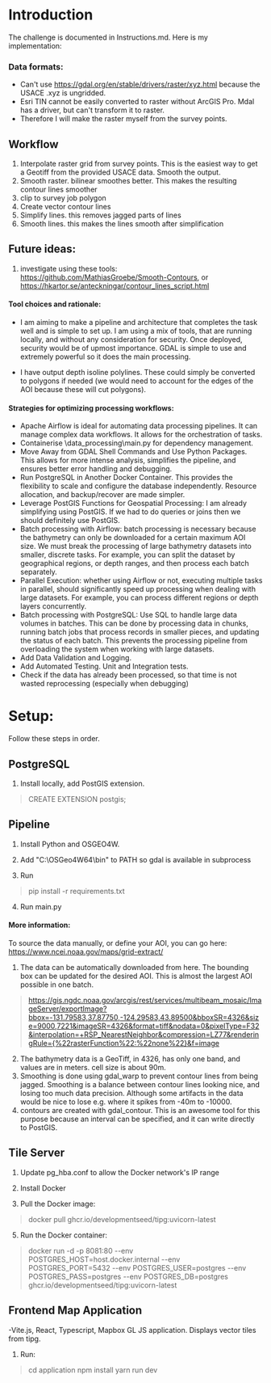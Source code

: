 # Introduction
The challenge is documented in Instructions.md. Here is my implementation:



### Data formats:
- Can't use https://gdal.org/en/stable/drivers/raster/xyz.html because the USACE .xyz is ungridded.
- Esri TIN cannot be easily converted to raster without ArcGIS Pro. Mdal has a driver, but can't transform it to raster.
- Therefore I will make the raster myself from the survey points.

## Workflow 
1. Interpolate raster grid from survey points. This is the easiest way to get a Geotiff from the provided USACE data. Smooth the output.
2. Smooth raster. bilinear smoothes better. This makes the resulting contour lines smoother
3. clip to survey job polygon
4. Create vector contour lines
5. Simplify lines. this removes jagged parts of lines
6. Smooth lines. this makes the lines smooth after simplification


## Future ideas:
1. investigate using these tools: https://github.com/MathiasGroebe/Smooth-Contours, or https://hkartor.se/anteckningar/contour_lines_script.html


#### Tool choices and rationale:
 - I am aiming to make a pipeline and architecture that completes the task well and is simple to set up. I am using a mix of tools, that are running locally, and without any consideration for security. Once deployed, security would be of upmost importance. GDAL is simple to use and extremely powerful so it does the main processing.

 - I have output depth isoline polylines. These could simply be converted to polygons if needed (we would need to account for the edges of the AOI because these will cut polygons).

#### Strategies for optimizing processing workflows:
- Apache Airflow is ideal for automating data processing pipelines. It can manage complex data workflows. It allows for the orchestration of tasks.
- Containerise \data_processing\main.py for dependency management.
- Move Away from GDAL Shell Commands and Use Python Packages. This allows for more intense analysis, simplifies the pipeline, and ensures better error handling and debugging.
- Run PostgreSQL in Another Docker Container. This provides the flexibility to scale and configure the database independently. Resource allocation, and backup/recover are made simpler.
- Leverage PostGIS Functions for Geospatial Processing: I am already simplifying using PostGIS. If we had to do queries or joins then we should definitely use PostGIS.
- Batch processing with Airflow: batch processing is necessary because the bathymetry can only be downloaded for a certain maximum AOI size. We must break the processing of large bathymetry datasets into smaller, discrete tasks. For example, you can split the dataset by geographical regions, or depth ranges, and then process each batch separately.
- Parallel Execution: whether using Airflow or not, executing multiple tasks in parallel, should significantly speed up processing when dealing with large datasets. For example, you can process different regions or depth layers concurrently.
- Batch processing with PostgreSQL: Use SQL to handle large data volumes in batches. This can be done by processing data in chunks, running batch jobs that process records in smaller pieces, and updating the status of each batch. This prevents the processing pipeline from overloading the system when working with large datasets.
- Add Data Validation and Logging.
- Add Automated Testing. Unit and Integration tests.
- Check if the data has already been processed, so that time is not wasted reprocessing (especially when debugging)



# Setup:
Follow these steps in order.

## PostgreSQL

1. Install locally, add PostGIS extension.

> CREATE EXTENSION postgis;

  

## Pipeline

1. Install Python and OSGEO4W.

2. Add "C:\OSGeo4W64\bin" to PATH so gdal is available in subprocess

3. Run

> pip install -r requirements.txt

4. Run main.py

  

#### More information:

To source the data manually, or define your AOI, you can go here: https://www.ncei.noaa.gov/maps/grid-extract/

1. The data can be automatically downloaded from here. The bounding box can be updated for the desired AOI. This is almost the largest AOI possible in one batch.
>https://gis.ngdc.noaa.gov/arcgis/rest/services/multibeam_mosaic/ImageServer/exportImage?bbox=-131.79583,37.87750,-124.29583,43.89500&bboxSR=4326&size=9000,7221&imageSR=4326&format=tiff&nodata=0&pixelType=F32&interpolation=+RSP_NearestNeighbor&compression=LZ77&renderingRule={%22rasterFunction%22:%22none%22}&f=image
2. The bathymetry data is a GeoTiff, in 4326, has only one band, and values are in meters. cell size is about 90m.
3. Smoothing is done using gdal_warp to prevent contour lines from being jagged. Smoothing is a balance between contour lines looking nice, and losing too much data precision. Although some artifacts in the data would be nice to lose e.g. where it spikes from -40m to -10000.
4. contours are created with gdal_contour. This is an awesome tool for this purpose because an interval can be specified, and it can write directly to PostGIS.


## Tile Server

1. Update pg_hba.conf to allow the Docker network's IP range

2. Install Docker

3. Pull the Docker image:
> docker pull ghcr.io/developmentseed/tipg:uvicorn-latest

5. Run the Docker container:
> docker run -d -p 8081:80 --env POSTGRES_HOST=host.docker.internal --env POSTGRES_PORT=5432 --env POSTGRES_USER=postgres --env POSTGRES_PASS=postgres --env POSTGRES_DB=postgres ghcr.io/developmentseed/tipg:uvicorn-latest

  

## Frontend Map Application
-Vite.js, React, Typescript, Mapbox GL JS application. Displays vector tiles from tipg.

1. Run:
> cd application
> npm install
> yarn run dev
